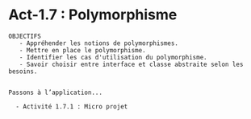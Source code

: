 # Act-1.7 : Polymorphisme

    OBJECTIFS
       - Appréhender les notions de polymorphismes.
       - Mettre en place le polymorphisme.
       - Identifier les cas d'utilisation du polymorphisme.
       - Savoir choisir entre interface et classe abstraite selon les besoins.


    Passons à l’application...
 
      - Activité 1.7.1 : Micro projet
